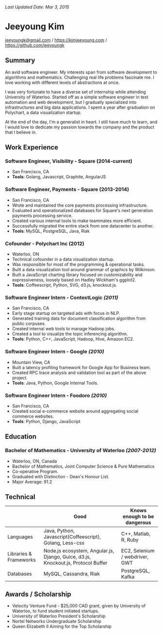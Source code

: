 _Last Updated Date: Mar 3, 2015_

Jeeyoung Kim
============

jeeyoungk@gmail.com / https://kimjeeyoung.com / https://github.com/jeeyoungk

Summary
-------

An avid software engineer. My interests span from software development to algorithms and mathematics. Challenging real life problems fascinate me. I love working with different levels of abstractions at once.

I was very fortunate to have a diverse set of internship while attending University of Waterloo. Started off as a simple software engineer in test automation and web development, but I gradually specialized into infrastructures and big data applications. I spent a year after graduation on Polychart, a data visualization startup.

At the end of the day, I'm a generalist in heart. I still have much to learn, and I would love to dedicate my passion towards the company and the product that I believe in.

Work Experience
---------------

### Software Engineer, Visibility - Square (2014-current)

* San Francisco, CA
* **Tools**: Golang, Javascript, Graphite, AngularJS

### Software Engineer, Payments - Square (2013-2014)

* San Francisco, CA
* Wrote and maintained the core payments processing infrastructure.
* Evaluated and operationalized databases for Square's next generation payments processing service.
* Created various internal tools to make teammates more efficient.
* Successfully migrated the entire stack from one datacenter to another.
* **Tools**: MySQL, PostgreSQL, Java, Riak

### Cofounder - Polychart Inc (2012)

* Waterloo, ON
* Technical cofounder in a data visualization startup. 
* Was responsible for most of the programming & operational tasks.
* Built a data visualization tool around grammar of graphics by Wilkinson.
* Built a JavaScript charting library focused on customizability and expressiveness, loosely based on Hadley Wickham's ggplot2.
* **Tools**: Coffeescript, Python, SVG, d3.js, knockout.js.

### Software Engineer Intern - ContextLogic _(2011)_

* San Francisco, CA
* Early stage startup on targeted ads with focus in NLP.
* Generated training data for document classification algorithm from public corpuses.
* Created internal web tools to manage Hadoop jobs.
* Created a tool to visualize the topic inferencing algorithm.
* **Tools**: Python, C++, JavaScript, Hadoop, Hive, Amazon EC2.

### Software Engineer Intern - Google _(2010)_

* Mountain View, CA
* Built a latency profiling framework for Google App for Business team.
* Created RPC trace analysis and validation tool as part of the above project.
* **Tools**: Java, Python, Google Internal Tools.


### Software Engineer Intern - Foodoro _(2010)_

* San Francisco, CA
* Created social e-commerce website around aggregating social commerce websites.
* **Tools**: Python, Django, JavaScript

Education
---------

### Bachelor of Mathematics - University of Waterloo _(2007-2012)_

* Waterloo, ON, Canada
* Bachelor of Mathematics, Joint Computer Science & Pure Mathematics
* Co-operative Program.
* Graduated with Distinction - Dean's Honour List.
* Major Average: 91.2

Technical
---------

|           | Good        | Knows enough to be dangerous|
|-----------|-------------|-----------------------------|
| Languages | Java, Python, Javascript(Coffeescript), Golang, Less-css | C++, Matlab, R, Ruby |
| Libraries & Frameworks | Node.js ecosystem, Angular.js, Django, Guice, d3.js, Knockout.js, Protocol Buffer |  EC2, Selenium / webdriver, GWT |
| Databases | MySQL, Cassandra, Riak | PostgreSQL, Kafka |


Awards / Scholarship
--------------------

* Velocity Venture Fund - $25,000 CAD grant, given by University of Waterloo, to fund student initiated startups.
* University of Waterloo President's Scholarship
* Nortel Networks Undergraduate Scholarship
* Queen Elizabeth II Aiming for the Top Scholarship
